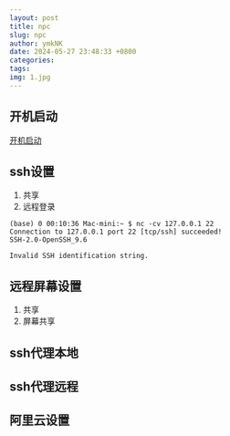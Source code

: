 ```yaml
---
layout: post
title: npc
slug: npc
author: ymkNK
date: 2024-05-27 23:48:33 +0800
categories: 
tags: 
img: 1.jpg
---
```


## 开机启动
[开机启动](https://ehang-io.github.io/nps/#/use?id=%e6%b3%a8%e5%86%8c%e5%88%b0%e7%b3%bb%e7%bb%9f%e6%9c%8d%e5%8a%a1%e5%bc%80%e6%9c%ba%e5%90%af%e5%8a%a8%e3%80%81%e5%ae%88%e6%8a%a4%e8%bf%9b%e7%a8%8b)


## ssh设置
1. 共享
2. 远程登录

```shell
(base) 0 00:10:36 Mac-mini:~ $ nc -cv 127.0.0.1 22
Connection to 127.0.0.1 port 22 [tcp/ssh] succeeded!
SSH-2.0-OpenSSH_9.6

Invalid SSH identification string.
```


## 远程屏幕设置

1. 共享
2. 屏幕共享


## ssh代理本地



## ssh代理远程



## 阿里云设置




